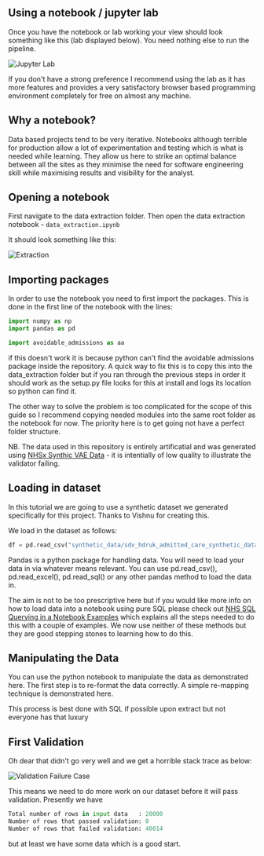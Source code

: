 ## Using a notebook / jupyter lab

Once you have the notebook or lab working your view should look something like this (lab displayed below). You need nothing else to run the pipeline.

![Jupyter Lab](/how_to_guides/notebook.jpg)

If you don't have a strong preference I recommend using the lab as it has more features and provides a very satisfactory browser based programming environment completely for free on almost any machine.

## Why a notebook?

Data based projects tend to be very iterative. Notebooks although terrible for production allow a lot of experimentation and testing which is what is needed while learning. They allow us here to strike an optimal balance between all the sites as they minimise the need for software engineering skill while maximising results and visibility for the analyst.

## Opening a notebook

First navigate to the data extraction folder. Then open the data extraction notebook - `data_extraction.ipynb`

It should look something like this:

![Extraction](/how_to_guides/extraction.jpg)

## Importing packages

In order to use the notebook you need to first import the packages. This is done in the first line of the notebook with the lines:

```python
import numpy as np
import pandas as pd

import avoidable_admissions as aa
```

if this doesn't work it is because python can't find the avoidable admissions package inside the repository. A quick way to fix this is to copy this into the data_extraction folder but if you ran through the previous steps in order it should work as the setup.py file looks for this at install and logs its location so python can find it.

The other way to solve the problem is too complicated for the scope of this guide so I recommend copying needed modules into the same root folder as the notebook for now. The priority here is to get going not have a perfect folder structure.

NB. The data used in this repository is entirely artificatial and was generated using [NHSx Synthic VAE Data](https://github.com/nhsx/SynthVAE) - it is intentially of low quality to illustrate the validator failing.

## Loading in dataset

In this tutorial we are going to use a synthetic dataset we generated specifically for this project. Thanks to Vishnu for creating this.

We load in the dataset as follows:

```python
df = pd.read_csv("synthetic_data/sdv_hdruk_admitted_care_synthetic_data.csv", dtype=str)
```

Pandas is a python package for handling data. You will need to load your data in via whatever means relevant. You can use pd.read_csv(), pd.read_excel(), pd.read_sql() or any other pandas method to load the data in.

The aim is not to be too prescriptive here but if you would like more info on how to load data into a notebook using pure SQL please check out [NHS SQL Querying in a Notebook Examples](https://github.com/MattStammers/Life_Death_Python) which explains all the steps needed to do this with a couple of examples. We now use neither of these methods but they are good stepping stones to learning how to do this.

## Manipulating the Data

You can use the python notebook to manipulate the data as demonstrated here. The first step is to re-format the data correctly. A simple re-mapping technique is demonstrated here.

This process is best done with SQL if possible upon extract but not everyone has that luxury

## First Validation

Oh dear that didn't go very well and we get a horrible stack trace as below:

![Validation Failure Case](/how_to_guides/data_error.jpg)

This means we need to do more work on our dataset before it will pass validation. Presently we have

```python
Total number of rows in input data   : 20000
Number of rows that passed validation: 0
Number of rows that failed validation: 40014
```

but at least we have some data which is a good start.
